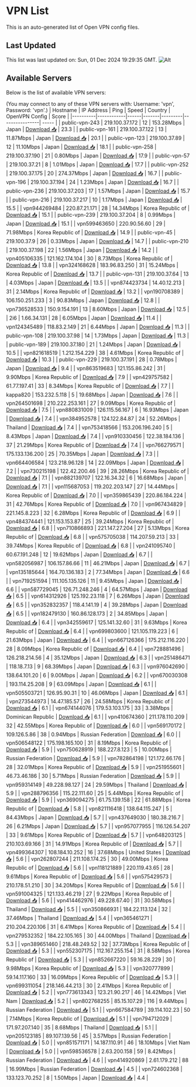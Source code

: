 # VPN List

This is an auto-generated list of Open VPN config files.

## Last Updated

This list was last updated on: Sun, 01 Dec 2024 19:29:35 GMT.
![Alt](https://repobeats.axiom.co/api/embed/186b98318ef1479477931607c1ad7d823f12451f.svg "Repobeats analytics image")

## Available Servers

Below is the list of available VPN servers:

(You may connect to any of these VPN servers with: Username: 'vpn', Password: 'vpn'.)
| Hostname | IP Address | Ping | Speed | Country | OpenVPN Config | Score |
|----------|------------|------|-------|---------|----------------| ----- |
| public-vpn-243 | 219.100.37.172 | 12 | 153.28Mbps | Japan | [Download 📥](./configs/server_0_JP.ovpn) | 23.3 |
| public-vpn-161 | 219.100.37.122 | 13 | 11.87Mbps | Japan | [Download 📥](./configs/server_1_JP.ovpn) | 20.1 |
| public-vpn-123 | 219.100.37.89 | 12 | 11.10Mbps | Japan | [Download 📥](./configs/server_2_JP.ovpn) | 18.1 |
| public-vpn-258 | 219.100.37.190 | 21 | 0.80Mbps | Japan | [Download 📥](./configs/server_3_JP.ovpn) | 17.9 |
| public-vpn-57 | 219.100.37.21 | 8 | 1.01Mbps | Japan | [Download 📥](./configs/server_4_JP.ovpn) | 17.7 |
| public-vpn-252 | 219.100.37.175 | 20 | 274.37Mbps | Japan | [Download 📥](./configs/server_5_JP.ovpn) | 16.7 |
| public-vpn-196 | 219.100.37.194 | 24 | 1.23Mbps | Japan | [Download 📥](./configs/server_6_JP.ovpn) | 16.7 |
| public-vpn-236 | 219.100.37.203 | 17 | 1.57Mbps | Japan | [Download 📥](./configs/server_7_JP.ovpn) | 15.7 |
| public-vpn-216 | 219.100.37.217 | 10 | 1.17Mbps | Japan | [Download 📥](./configs/server_8_JP.ovpn) | 15.5 |
| vpn944269484 | 220.87.21.171 | 28 | 14.34Mbps | Korea Republic of | [Download 📥](./configs/server_9_KR.ovpn) | 15.1 |
| public-vpn-239 | 219.100.37.204 | 8 | 0.99Mbps | Japan | [Download 📥](./configs/server_10_JP.ovpn) | 15.1 |
| vpn599463650 | 220.90.56.60 | 29 | 71.98Mbps | Korea Republic of | [Download 📥](./configs/server_11_KR.ovpn) | 14.9 |
| public-vpn-45 | 219.100.37.9 | 26 | 0.33Mbps | Japan | [Download 📥](./configs/server_12_JP.ovpn) | 14.7 |
| public-vpn-210 | 219.100.37.198 | 22 | 1.56Mbps | Japan | [Download 📥](./configs/server_13_JP.ovpn) | 14.2 |
| vpn405106335 | 121.162.174.104 | 30 | 8.73Mbps | Korea Republic of | [Download 📥](./configs/server_14_KR.ovpn) | 13.8 |
| vpn324168628 | 183.96.83.250 | 31 | 15.24Mbps | Korea Republic of | [Download 📥](./configs/server_15_KR.ovpn) | 13.7 |
| public-vpn-131 | 219.100.37.64 | 13 | 4.03Mbps | Japan | [Download 📥](./configs/server_16_JP.ovpn) | 13.5 |
| vpn874423734 | 14.40.12.213 | 31 | 2.14Mbps | Korea Republic of | [Download 📥](./configs/server_17_KR.ovpn) | 13.2 |
| vpn190708389 | 106.150.251.233 | 3 | 90.83Mbps | Japan | [Download 📥](./configs/server_18_JP.ovpn) | 12.8 |
| vpn736528533 | 150.9.154.191 | 13 | 8.60Mbps | Japan | [Download 📥](./configs/server_19_JP.ovpn) | 12.5 |
| 2i6 | 1.66.34.131 | 28 | 6.05Mbps | Japan | [Download 📥](./configs/server_20_JP.ovpn) | 11.4 |
| vpn124345489 | 118.83.2.149 | 21 | 6.44Mbps | Japan | [Download 📥](./configs/server_21_JP.ovpn) | 11.3 |
| public-vpn-108 | 219.100.37.98 | 14 | 1.73Mbps | Japan | [Download 📥](./configs/server_22_JP.ovpn) | 11.3 |
| public-vpn-189 | 219.100.37.180 | 21 | 1.24Mbps | Japan | [Download 📥](./configs/server_23_JP.ovpn) | 10.5 |
| vpn821618519 | 1.212.154.229 | 38 | 4.61Mbps | Korea Republic of | [Download 📥](./configs/server_24_KR.ovpn) | 10.3 |
| public-vpn-229 | 219.100.37.191 | 28 | 0.78Mbps | Japan | [Download 📥](./configs/server_25_JP.ovpn) | 9.4 |
| vpn863519683 | 121.155.86.242 | 31 | 9.90Mbps | Korea Republic of | [Download 📥](./configs/server_26_KR.ovpn) | 7.9 |
| vpn429757582 | 61.77.197.41 | 33 | 8.34Mbps | Korea Republic of | [Download 📥](./configs/server_27_KR.ovpn) | 7.7 |
| kappa820 | 153.232.5.118 | 5 | 19.68Mbps | Japan | [Download 📥](./configs/server_28_JP.ovpn) | 7.6 |
| vpn264501698 | 210.222.253.161 | 27 | 9.09Mbps | Korea Republic of | [Download 📥](./configs/server_29_KR.ovpn) | 7.5 |
| vpn880831009 | 126.115.56.167 | 6 | 16.93Mbps | Japan | [Download 📥](./configs/server_30_JP.ovpn) | 7.4 |
| vpn384952578 | 124.122.84.87 | 24 | 52.26Mbps | Thailand | [Download 📥](./configs/server_31_TH.ovpn) | 7.4 |
| vpn753418566 | 153.206.196.240 | 5 | 8.43Mbps | Japan | [Download 📥](./configs/server_32_JP.ovpn) | 7.4 |
| vpn910330456 | 122.38.184.136 | 37 | 21.29Mbps | Korea Republic of | [Download 📥](./configs/server_33_KR.ovpn) | 7.4 |
| vpn766279571 | 175.133.136.200 | 25 | 70.35Mbps | Japan | [Download 📥](./configs/server_34_JP.ovpn) | 7.3 |
| vpn664406584 | 123.218.96.128 | 14 | 22.09Mbps | Japan | [Download 📥](./configs/server_35_JP.ovpn) | 7.2 |
| vpn730215198 | 122.42.200.46 | 39 | 28.26Mbps | Korea Republic of | [Download 📥](./configs/server_36_KR.ovpn) | 7.1 |
| vpn882139707 | 122.16.34.32 | 6 | 16.68Mbps | Japan | [Download 📥](./configs/server_37_JP.ovpn) | 7.1 |
| vpn115687053 | 119.202.203.147 | 27 | 14.44Mbps | Korea Republic of | [Download 📥](./configs/server_38_KR.ovpn) | 7.0 |
| vpn359865439 | 220.86.184.224 | 31 | 42.76Mbps | Korea Republic of | [Download 📥](./configs/server_39_KR.ovpn) | 7.0 |
| vpn967434829 | 221.145.8.223 | 32 | 6.28Mbps | Korea Republic of | [Download 📥](./configs/server_40_KR.ovpn) | 6.9 |
| vpn484374441 | 121.153.153.87 | 25 | 39.24Mbps | Korea Republic of | [Download 📥](./configs/server_41_KR.ovpn) | 6.8 |
| vpn710866893 | 221.147.27.204 | 27 | 5.13Mbps | Korea Republic of | [Download 📥](./configs/server_42_KR.ovpn) | 6.8 |
| vpn575705038 | 114.207.59.213 | 33 | 39.74Mbps | Korea Republic of | [Download 📥](./configs/server_43_KR.ovpn) | 6.8 |
| vpn241095740 | 60.67.191.248 | 12 | 19.62Mbps | Japan | [Download 📥](./configs/server_44_JP.ovpn) | 6.7 |
| vpn582056987 | 106.157.86.66 | 11 | 46.21Mbps | Japan | [Download 📥](./configs/server_45_JP.ovpn) | 6.7 |
| vpn135185644 | 164.70.136.183 | 2 | 77.34Mbps | Japan | [Download 📥](./configs/server_46_JP.ovpn) | 6.6 |
| vpn719251594 | 111.105.135.126 | 11 | 9.45Mbps | Japan | [Download 📥](./configs/server_47_JP.ovpn) | 6.6 |
| vpn587729045 | 126.71.248.246 | 4 | 64.57Mbps | Japan | [Download 📥](./configs/server_48_JP.ovpn) | 6.5 |
| vpn614312926 | 125.192.23.118 | 7 | 6.26Mbps | Japan | [Download 📥](./configs/server_49_JP.ovpn) | 6.5 |
| vpn352832357 | 118.4.141.19 | 4 | 39.28Mbps | Japan | [Download 📥](./configs/server_50_JP.ovpn) | 6.5 |
| vpn182479130 | 160.86.128.173 | 2 | 34.85Mbps | Japan | [Download 📥](./configs/server_51_JP.ovpn) | 6.4 |
| vpn342559617 | 125.141.32.60 | 31 | 9.63Mbps | Korea Republic of | [Download 📥](./configs/server_52_KR.ovpn) | 6.4 |
| vpn699803600 | 121.105.119.223 | 6 | 21.63Mbps | Japan | [Download 📥](./configs/server_53_JP.ovpn) | 6.4 |
| vpn667126366 | 175.212.116.220 | 28 | 8.09Mbps | Korea Republic of | [Download 📥](./configs/server_54_KR.ovpn) | 6.4 |
| vpn728881496 | 126.218.214.56 | 4 | 35.12Mbps | Japan | [Download 📥](./configs/server_55_JP.ovpn) | 6.3 |
| vpn251486471 | 118.18.7.13 | 9 | 68.39Mbps | Japan | [Download 📥](./configs/server_56_JP.ovpn) | 6.3 |
| vpn976042690 | 138.64.101.20 | 6 | 9.00Mbps | Japan | [Download 📥](./configs/server_57_JP.ovpn) | 6.2 |
| vpn670030308 | 193.114.25.208 | 9 | 63.09Mbps | Japan | [Download 📥](./configs/server_58_JP.ovpn) | 6.1 |
| vpn505503721 | 126.95.90.31 | 10 | 46.06Mbps | Japan | [Download 📥](./configs/server_59_JP.ovpn) | 6.1 |
| vpn273544973 | 14.47.185.57 | 26 | 24.58Mbps | Korea Republic of | [Download 📥](./configs/server_60_KR.ovpn) | 6.1 |
| vpn674144076 | 179.53.103.175 | 33 | 3.38Mbps | Dominican Republic | [Download 📥](./configs/server_61_DO.ovpn) | 6.1 |
| vpn410674360 | 211.178.110.209 | 32 | 42.55Mbps | Korea Republic of | [Download 📥](./configs/server_62_KR.ovpn) | 6.0 |
| vpn569170172 | 109.126.5.86 | 38 | 0.94Mbps | Russian Federation | [Download 📥](./configs/server_63_RU.ovpn) | 6.0 |
| vpn506548122 | 175.198.165.100 | 31 | 8.19Mbps | Korea Republic of | [Download 📥](./configs/server_64_KR.ovpn) | 5.9 |
| vpn750628919 | 188.227.8.123 | 5 | 10.00Mbps | Russian Federation | [Download 📥](./configs/server_65_RU.ovpn) | 5.9 |
| vpn782864198 | 121.172.66.176 | 28 | 32.01Mbps | Korea Republic of | [Download 📥](./configs/server_66_KR.ovpn) | 5.9 |
| vpn251955601 | 46.73.46.186 | 30 | 5.71Mbps | Russian Federation | [Download 📥](./configs/server_67_RU.ovpn) | 5.9 |
| vpn959314149 | 49.228.98.127 | 24 | 29.59Mbps | Thailand | [Download 📥](./configs/server_68_TH.ovpn) | 5.9 |
| vpn288796356 | 115.22.111.60 | 25 | 5.44Mbps | Korea Republic of | [Download 📥](./configs/server_69_KR.ovpn) | 5.9 |
| vpn369094275 | 61.75.139.158 | 22 | 61.88Mbps | Korea Republic of | [Download 📥](./configs/server_70_KR.ovpn) | 5.8 |
| vpn821116418 | 138.64.115.247 | 5 | 84.43Mbps | Japan | [Download 📥](./configs/server_71_JP.ovpn) | 5.7 |
| vpn437649030 | 180.38.216.7 | 26 | 6.21Mbps | Japan | [Download 📥](./configs/server_72_JP.ovpn) | 5.7 |
| vpn957077955 | 116.126.54.207 | 33 | 9.61Mbps | Korea Republic of | [Download 📥](./configs/server_73_KR.ovpn) | 5.7 |
| vpn648203125 | 210.103.69.166 | 31 | 14.91Mbps | Korea Republic of | [Download 📥](./configs/server_74_KR.ovpn) | 5.7 |
| vpn499364307 | 108.184.10.252 | 16 | 37.68Mbps | United States | [Download 📥](./configs/server_75_US.ovpn) | 5.6 |
| vpn262807244 | 211.108.174.25 | 30 | 49.00Mbps | Korea Republic of | [Download 📥](./configs/server_76_KR.ovpn) | 5.6 |
| vpn118121889 | 220.119.43.65 | 28 | 9.61Mbps | Korea Republic of | [Download 📥](./configs/server_77_KR.ovpn) | 5.6 |
| vpn575429573 | 210.178.51.210 | 30 | 34.20Mbps | Korea Republic of | [Download 📥](./configs/server_78_KR.ovpn) | 5.6 |
| vpn591004325 | 121.133.46.219 | 27 | 9.22Mbps | Korea Republic of | [Download 📥](./configs/server_79_KR.ovpn) | 5.6 |
| vpn414462976 | 49.228.67.40 | 31 | 30.58Mbps | Thailand | [Download 📥](./configs/server_80_TH.ovpn) | 5.5 |
| vpn350866931 | 184.22.113.124 | 32 | 37.46Mbps | Thailand | [Download 📥](./configs/server_81_TH.ovpn) | 5.4 |
| vpn365461271 | 210.204.220.106 | 31 | 6.41Mbps | Korea Republic of | [Download 📥](./configs/server_82_KR.ovpn) | 5.4 |
| vpn279532352 | 184.22.105.165 | 30 | 44.00Mbps | Thailand | [Download 📥](./configs/server_83_TH.ovpn) | 5.3 |
| vpn389651460 | 218.48.249.52 | 32 | 37.73Mbps | Korea Republic of | [Download 📥](./configs/server_84_KR.ovpn) | 5.3 |
| vpn552307175 | 112.167.255.154 | 31 | 8.58Mbps | Korea Republic of | [Download 📥](./configs/server_85_KR.ovpn) | 5.3 |
| vpn852667220 | 59.16.28.229 | 30 | 9.98Mbps | Korea Republic of | [Download 📥](./configs/server_86_KR.ovpn) | 5.3 |
| vpn320777899 | 59.14.117.160 | 33 | 16.09Mbps | Korea Republic of | [Download 📥](./configs/server_87_KR.ovpn) | 5.3 |
| vpn699311054 | 218.146.44.213 | 30 | 2.41Mbps | Korea Republic of | [Download 📥](./configs/server_88_KR.ovpn) | 5.2 |
| vpn773613343 | 123.21.90.217 | 46 | 14.42Mbps | Viet Nam | [Download 📥](./configs/server_89_VN.ovpn) | 5.2 |
| vpn802768255 | 85.15.107.29 | 116 | 9.44Mbps | Russian Federation | [Download 📥](./configs/server_90_RU.ovpn) | 5.1 |
| vpn667584789 | 39.114.102.23 | 50 | 7.14Mbps | Korea Republic of | [Download 📥](./configs/server_91_KR.ovpn) | 5.1 |
| vpn794712029 | 171.97.207.140 | 35 | 8.68Mbps | Thailand | [Download 📥](./configs/server_92_TH.ovpn) | 5.1 |
| vpn205123185 | 89.107.139.56 | 45 | 3.57Mbps | Russian Federation | [Download 📥](./configs/server_93_RU.ovpn) | 5.0 |
| vpn851571171 | 14.187.110.91 | 46 | 18.10Mbps | Viet Nam | [Download 📥](./configs/server_94_VN.ovpn) | 5.0 |
| vpn598536578 | 2.63.200.158 | 59 | 8.42Mbps | Russian Federation | [Download 📥](./configs/server_95_RU.ovpn) | 4.6 |
| vpn414920869 | 2.61.179.212 | 88 | 16.99Mbps | Russian Federation | [Download 📥](./configs/server_96_RU.ovpn) | 4.5 |
| vpn724602368 | 133.123.70.252 | 8 | 1.50Mbps | Japan | [Download 📥](./configs/server_97_JP.ovpn) | 4.4 |
